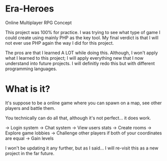 # Era-Heroes
Online Multiplayer RPG Concept

This project was 100% for practice.  I was trying to see what type of game I could create using mainly PHP as the key tool.  My final verdict is that I will not ever use PHP again the way I did for this project.  

The pros are that I learned A LOT while doing this.  Although, I won't apply what I learned to this project; I will apply everything new that I now understand into future projects.  I will definitly redo this but with different programming languages.

# What is it?
It's suppose to be a online game where you can spawn on a map, see other players and battle them.

You technically can do all that, although it's not perfect... it does work.

-> Login system
-> Chat system
-> View users stats
-> Create rooms
-> Explore game lobbies
-> Challenge other players if both of your coordinates are equal
-> Gain levels

I won't be updating it any further, but as I said... I will re-visit this as a new project in the far future.
